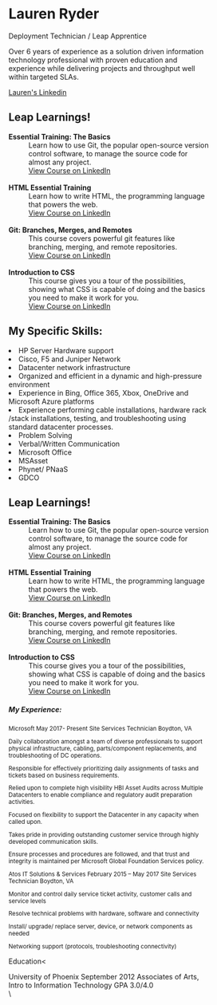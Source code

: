 
<html lang="en">
<head>
<title>Lauren Ryder</title>
<meta charset="utf-8">
<meta name="viewport" content="width=device-width, initial-scale=1">
<style>
* {
  box-sizing: border-box;
}

body {
  margin: 0;
}

/* Style the header */
.header {
  background-color: purple;
  color: pink
  padding: 20px;
  text-align: center;
}

/* Style the top navigation bar */
.topnav {
  overflow: hidden;
  background-color: purple;
}

/* Style the topnav links */
.topnav a {
  float: Center;
  display: block;
  color: pink;
  text-align: center;
  padding: 14px 16px;
  text-decoration: none;
}

/* Change color on hover */
.topnav a:hover {
  background-color: #ddd;
  color: black;
}
</style>
</head>
<body>

<div class="header">
  <h1>Lauren Ryder</h1>
  <p>Deployment Technician / Leap Apprentice</p>
  <p>Over 6 years of experience as a solution driven information technology professional with proven education and experience while delivering projects and throughput well within targeted SLAs.</p>

<div class="topnav">
  <a href="www.linkedin.com/in/lauren-ryder-00675617b"> Lauren's Linkedin</a>
</div>

<div id="sidebar">
		<aside>
			<h1>Leap Learnings!</h1>
			<dl>
				<dt><strong>Essential Training: The Basics</strong></dt>
				<dd>Learn how to use Git, the popular open-source version control software, to manage the source code for almost any project.</dd>
				<dd><a href="https://www.linkedin.com/learning/git-essential-training-the-basics/use-git-version-control-software-to-manage-project-code?u=3322">View Course on LinkedIn</a></dd><br>
				<dt><strong>HTML Essential Training</strong></dt>
				<dd>Learn how to write HTML, the programming language that powers the web.</dd>
				<dd><a href="https://www.linkedin.com/learning/html-essential-training-4/what-is-html?u=3322">View Course on LinkedIn</a></dd><br>
				<dt><strong>Git: Branches, Merges, and Remotes</strong></dt>
				<dd>This course covers powerful git features like branching, merging, and remote repositories.</dd>
				<dd><a href="https://www.linkedin.com/learning/git-branches-merges-and-remotes/unlock-powerful-code-management-and-collaboration-tools-in-git?u=3322">View Course on LinkedIn</a></dd><br>
				<dt><strong>Introduction to CSS</strong></dt>
				<dd>This course gives you a tour of the possibilities, showing what CSS is capable of doing and the basics you need to make it work for you.</dd>
				<dd><a href="https://www.linkedin.com/learning/introduction-to-css/welcome?u=3322">View Course on LinkedIn</a></dd>
			</dl>
		</aside>
	</div>

  <div class="row">
    <div class="leftcolumn">
      <div class="card">
        <h2>My Specific Skills:</h2>
        <p>  <li>HP Server Hardware support</li>
          <li>Cisco, F5 and Juniper Network </li>  
          <li>Datacenter network infrastructure</li>
          <li>Organized and efficient in a dynamic and high-pressure environment</li>
          <li>Experience in Bing, Office 365, Xbox, OneDrive and Microsoft Azure platforms</li>                        
          <li>Experience performing cable installations, hardware rack /stack installations, testing, and troubleshooting using standard datacenter processes.</li>
          <li>Problem Solving</li>
          <li>Verbal/Written Communication</li>
          <li>Microsoft Office</li>
          <li>MSAsset</li>
          <li>Phynet/ PNaaS</li>
          <li>GDCO</li> </p>
      </div>


<div class="rightcolumn">
   <div class="card">
     <h2>Leap Learnings!</h2>
     <dl>
       <dt><strong>Essential Training: The Basics</strong></dt>
       <dd>Learn how to use Git, the popular open-source version control software, to manage the source code for almost any project.</dd>
       <dd><a href="https://www.linkedin.com/learning/git-essential-training-the-basics/use-git-version-control-software-to-manage-project-code?u=3322">View Course on LinkedIn</a></dd><br>
       <dt><strong>HTML Essential Training</strong></dt>
       <dd>Learn how to write HTML, the programming language that powers the web.</dd>
       <dd><a href="https://www.linkedin.com/learning/html-essential-training-4/what-is-html?u=3322">View Course on LinkedIn</a></dd><br>
       <dt><strong>Git: Branches, Merges, and Remotes</strong></dt>
       <dd>This course covers powerful git features like branching, merging, and remote repositories.</dd>
       <dd><a href="https://www.linkedin.com/learning/git-branches-merges-and-remotes/unlock-powerful-code-management-and-collaboration-tools-in-git?u=3322">View Course on LinkedIn</a></dd><br>
       <dt><strong>Introduction to CSS</strong></dt>
       <dd>This course gives you a tour of the possibilities, showing what CSS is capable of doing and the basics you need to make it work for you.</dd>
       <dd><a href="https://www.linkedin.com/learning/introduction-to-css/welcome?u=3322">View Course on LinkedIn</a></dd>
     </dl>
   </div>

<h5><b>My Experience:</b></h5>
<small>Microsoft May 2017- Present
Site Services Technician Boydton, VA
<p>Daily collaboration amongst a team of diverse professionals to support physical infrastructure, cabling, parts/component replacements, and troubleshooting of DC operations.</P>
<p>Responsible for effectively prioritizing daily assignments of tasks and tickets based on business requirements.</P>
<p>Relied upon to complete high visibility HBI Asset Audits across Multiple Datacenters to enable compliance and regulatory audit preparation activities.</P>
<p>Focused on flexibility to support the Datacenter in any capacity when called upon.</P>
<p>Takes pride in providing outstanding customer service through highly developed communication skills.</P>
<p>Ensure processes and procedures are followed, and that trust and integrity is maintained per Microsoft Global Foundation Services policy.</P>
</small>
<small>Atos IT Solutions & Services                  
February 2015 – May 2017
Site Services Technician Boydton, VA
<p>Monitor and control daily service ticket activity, customer calls and service levels</p>
<p>Resolve technical problems with hardware, software and connectivity</p>
<p>Install/ upgrade/ replace server, device, or network components as needed</p>
<p>Networking support (protocols, troubleshooting connectivity)</p>
</small>

<div class="footer">
  <p>Education<</p>
  University of Phoenix September 2012
  Associates of Arts, Intro to Information Technology
  GPA 3.0/4.0
</div>
\
